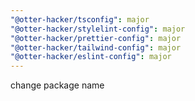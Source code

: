 ```yaml
---
"@otter-hacker/tsconfig": major
"@otter-hacker/stylelint-config": major
"@otter-hacker/prettier-config": major
"@otter-hacker/tailwind-config": major
"@otter-hacker/eslint-config": major
---
```


change package name

